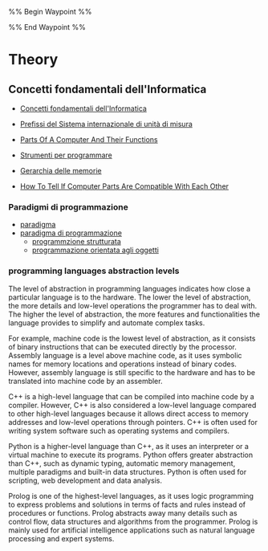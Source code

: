 %% Begin Waypoint %%


%% End Waypoint %%

# Theory

## Concetti fondamentali dell'Informatica

- [Concetti fondamentali dell'Informatica](http://aptiva.v2.cs.unibo.it/wiki/index.php%3Ftitle=Concetti_fondamentali_dell'Informatica.html)

- [Prefissi del Sistema internazionale di unità di misura](https://it.wikipedia.org/wiki/Prefissi_del_Sistema_internazionale_di_unit%C3%A0_di_misura)

- [Parts Of A Computer And Their Functions](https://computerinfobits.com/parts-of-computer-and-their-functions/)

- [Strumenti per programmare](https://github.com/angelogalantiscuola/IT/blob/main/tools/tools.md)

- [Gerarchia delle memorie](https://th.bing.com/th/id/R.befeae88098d8d4f0f7d5a6069a20e7d?rik=1WQkP4uim3uZBw&riu=http%3a%2f%2fimages.bit-tech.net%2fcontent_images%2f2007%2f11%2fthe_secrets_of_pc_memory_part_1%2fhei.png&ehk=oAS488UsirPOo8bn%2brT974td4kAI04h5%2brlKxDHwV5U%3d&risl=&pid=ImgRaw&r=0)

- [How To Tell If Computer Parts Are Compatible With Each Other](https://computerinfobits.com/how-to-tell-if-computer-parts-are-compatible/)


### Paradigmi di programmazione

- [paradigma](https://it.wikipedia.org/wiki/Paradigma)
- [paradigma di programmazione](https://it.wikipedia.org/wiki/Paradigma_di_programmazione)
  - [programmzione strutturata](https://it.wikipedia.org/wiki/Programmazione_strutturata)
  - [programmazione orientata agli oggetti](https://it.wikipedia.org/wiki/Programmazione_strutturata)


### programming languages abstraction levels

The level of abstraction in programming languages indicates how close a particular language is to the hardware. The lower the level of abstraction, the more details and low-level operations the programmer has to deal with. The higher the level of abstraction, the more features and functionalities the language provides to simplify and automate complex tasks.

For example, machine code is the lowest level of abstraction, as it consists of binary instructions that can be executed directly by the processor. Assembly language is a level above machine code, as it uses symbolic names for memory locations and operations instead of binary codes. However, assembly language is still specific to the hardware and has to be translated into machine code by an assembler.

C++ is a high-level language that can be compiled into machine code by a compiler. However, C++ is also considered a low-level language compared to other high-level languages because it allows direct access to memory addresses and low-level operations through pointers. C++ is often used for writing system software such as operating systems and compilers.

Python is a higher-level language than C++, as it uses an interpreter or a virtual machine to execute its programs. Python offers greater abstraction than C++, such as dynamic typing, automatic memory management, multiple paradigms and built-in data structures. Python is often used for scripting, web development and data analysis.

Prolog is one of the highest-level languages, as it uses logic programming to express problems and solutions in terms of facts and rules instead of procedures or functions. Prolog abstracts away many details such as control flow, data structures and algorithms from the programmer. Prolog is mainly used for artificial intelligence applications such as natural language processing and expert systems.